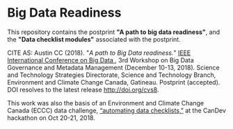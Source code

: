# Big Data Readiness

This repository contains the postprint **"A path to big data readiness"**, and the **"Data checklist modules"** associated with the postprint.

CITE AS: Austin CC (2018). "*A path to Big Data readiness.*" [IEEE International Conference on Big Data ](http://cci.drexel.edu/bigdata/bigdata2018/), 3rd Workshop on Big Data Governance and Metadata Management (December 10-13, 2018). Science and Technology Strategies Directorate, Science and Technology Branch, Environment and Climate Change Canada, Gatineau. Postprint (accepted). DOI resolves to the latest release http://doi.org/cvs8.

This work was also the basis of an Environment and Climate Change Canada (ECCC) data challenge, [“automating data checklists,”](https://github.com/claireaustin/Hackathon_CanDev2018-10-20) at the CanDev hackathon on Oct 20-21, 2018.
